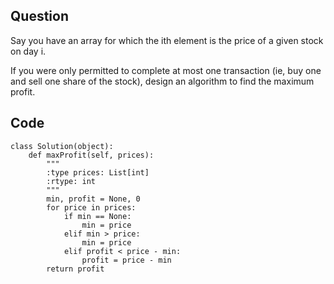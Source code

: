 ## Question
Say you have an array for which the ith element is the price of a given stock on day i.

If you were only permitted to complete at most one transaction (ie, buy one and sell one share of the stock), design an algorithm to find the maximum profit.

## Code
```
class Solution(object):
    def maxProfit(self, prices):
        """
        :type prices: List[int]
        :rtype: int
        """
        min, profit = None, 0
        for price in prices:
            if min == None:
                min = price
            elif min > price:
                min = price
            elif profit < price - min:
                profit = price - min
        return profit
        

